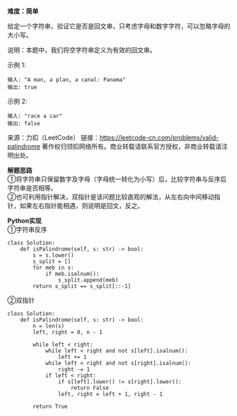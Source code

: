 **难度：简单**  

给定一个字符串，验证它是否是回文串，只考虑字母和数字字符，可以忽略字母的大小写。

说明：本题中，我们将空字符串定义为有效的回文串。

示例 1:
```
输入: "A man, a plan, a canal: Panama"
输出: true
```
示例 2:
```
输入: "race a car"
输出: false
```
来源：力扣（LeetCode）
链接：https://leetcode-cn.com/problems/valid-palindrome
著作权归领扣网络所有。商业转载请联系官方授权，非商业转载请注明出处。  

**解题思路**  
①将字符串只保留数字及字母（字母统一转化为小写）后，比较字符串与反序后字符串是否相等。  
②也可利用指针解决，双指针是该问题比较直观的解法，从左右向中间移动指针，如果左右指针能相遇，则说明是回文，反之。   

**Python实现**  
①字符串反序
```
class Solution:
    def isPalindrome(self, s: str) -> bool:
        s = s.lower()
        s_split = []
        for meb in s:
            if meb.isalnum():
                s_split.append(meb)
        return s_split == s_split[::-1]
```
②双指针
```
class Solution:
    def isPalindrome(self, s: str) -> bool:
        n = len(s)
        left, right = 0, n - 1
        
        while left < right:
            while left < right and not s[left].isalnum():
                left += 1
            while left < right and not s[right].isalnum():
                right -= 1
            if left < right:
                if s[left].lower() != s[right].lower():
                    return False
                left, right = left + 1, right - 1

        return True
```
